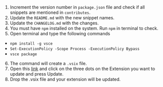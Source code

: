 1. Increment the version number in `package.json` file and check if all snippets are mentioned in `contributes`.
2. Update the `README.md` with the new snippet names.
3. Update the `CHANGELOG.md` with the changes.
4. You must have `npm` installed on the system. Run `npm` in terminal to check.
5. Open terminal and type the following commands
- `npm install -g vsce`
- `Set-ExecutionPolicy -Scope Process -ExecutionPolicy Bypass`
- `vsce package`
6. The command will create a `.vsix` file.
7. Open this [link](https://marketplace.visualstudio.com/manage/publishers/marufhassan) and click on the three dots on the Extension you want to update and press Update.
8. Drop the .vsix file and your extension will be updated.